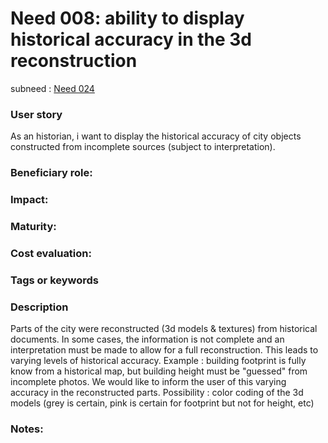 # Need 008: ability to display historical accuracy in the 3d reconstruction

subneed : [Need 024](Need024.md)

### User story
As an historian, i want to display the historical accuracy of city objects constructed from incomplete sources (subject to interpretation). 

### Beneficiary role: 

### Impact: 

### Maturity:

### Cost evaluation:

### Tags or keywords

### Description
Parts of the city were reconstructed (3d models & textures) from historical documents. In some cases, the information is not complete and an interpretation must be made to allow for a full reconstruction. This leads to varying levels of historical accuracy.
Example : building footprint is fully know from a historical map, but building height must be "guessed" from incomplete photos. We would like to inform the user of this varying accuracy in the reconstructed parts.
Possibility : color coding of the 3d models (grey is certain, pink is certain for footprint but not for height, etc)

### Notes:
